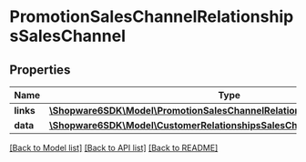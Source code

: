# PromotionSalesChannelRelationshipsSalesChannel

## Properties
Name | Type | Description | Notes
------------ | ------------- | ------------- | -------------
**links** | [**\Shopware6SDK\Model\PromotionSalesChannelRelationshipsSalesChannelLinks**](PromotionSalesChannelRelationshipsSalesChannelLinks.md) |  | [optional] 
**data** | [**\Shopware6SDK\Model\CustomerRelationshipsSalesChannelData**](CustomerRelationshipsSalesChannelData.md) |  | [optional] 

[[Back to Model list]](../../README.md#documentation-for-models) [[Back to API list]](../../README.md#documentation-for-api-endpoints) [[Back to README]](../../README.md)

